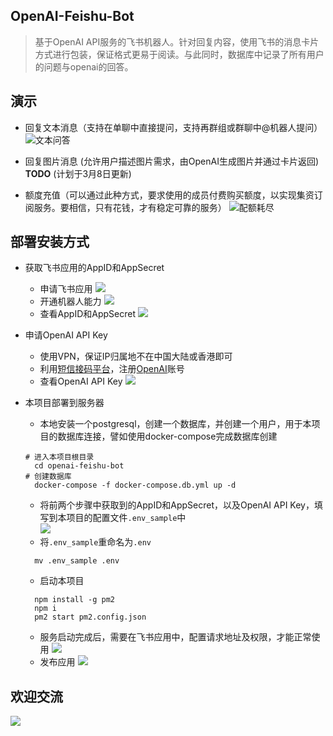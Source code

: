 ## OpenAI-Feishu-Bot
> 基于OpenAI API服务的飞书机器人。针对回复内容，使用飞书的消息卡片方式进行包装，保证格式更易于阅读。与此同时，数据库中记录了所有用户的问题与openai的回答。

## 演示
* 回复文本消息（支持在单聊中直接提问，支持再群组或群聊中@机器人提问）
![文本问答](./assets/screenshot-text-answer.jpeg)

* 回复图片消息 (允许用户描述图片需求，由OpenAI生成图片并通过卡片返回)  
**TODO** (计划于3月8日更新)

* 额度充值（可以通过此种方式，要求使用的成员付费购买额度，以实现集资订阅服务。要相信，只有花钱，才有稳定可靠的服务）
![配额耗尽](./assets/screenshot-no-quota.png)

## 部署安装方式
* 获取飞书应用的AppID和AppSecret
  * 申请飞书应用
  ![](./assets/screenshot-feishu-apply-1.jpeg)
  * 开通机器人能力
  ![](./assets/screenshot-feishu-apply-2.png)
  * 查看AppID和AppSecret
  ![](./assets/screenshot-feishu-apply-3.png)

* 申请OpenAI API Key
  * 使用VPN，保证IP归属地不在中国大陆或香港即可
  * 利用[短信接码平台](https://sms-activate.org/)，注册[OpenAI](https://chat.openai.com/auth/login)账号
  * 查看OpenAI API Key
  ![](./assets/screenshot-openai-apply-1.png)

* 本项目部署到服务器
  * 本地安装一个postgresql，创建一个数据库，并创建一个用户，用于本项目的数据库连接，譬如使用docker-compose完成数据库创建
  ```shell
  # 进入本项目根目录
    cd openai-feishu-bot
  # 创建数据库
    docker-compose -f docker-compose.db.yml up -d
  ```
  * 将前两个步骤中获取到的AppID和AppSecret，以及OpenAI API Key，填写到本项目的配置文件`.env_sample`中  
  ![](./assets/screenshot-env-config.png)
  * 将`.env_sample`重命名为`.env` 
  ```shell
    mv .env_sample .env
  ```
  * 启动本项目
  ```shell
    npm install -g pm2
    npm i
    pm2 start pm2.config.json
  ```
  * 服务启动完成后，需要在飞书应用中，配置请求地址及权限，才能正常使用
  ![](./assets/screenshot-service-deploy.png)
  * 发布应用
  ![](./assets/screenshot-service-version.png)

## 欢迎交流
![](./assets/qr-code.jpeg)

